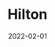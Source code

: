 ---
title: Hilton
description: Hilton was specially created for creative people who appreciate simplicity and functionality.
image: '/assets/img/projects/hilton-preview.jpg'
price: 79
home: https://jekyllthemes.io/theme/hilton-portfolio-jekyll-theme
demo: https://hilton-jekyll.netlify.app/
date: 2022-02-01
---
